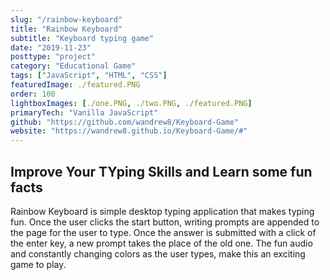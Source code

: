 ```yaml
---
slug: "/rainbow-keyboard"
title: "Rainbow Keyboard"
subtitle: "Keyboard typing game"
date: "2019-11-23"
posttype: "project"
category: "Educational Game"
tags: ["JavaScript", "HTML", "CSS"]
featuredImage: ./featured.PNG
order: 100
lightboxImages: [./one.PNG, ./two.PNG, ./featured.PNG]
primaryTech: "Vanilla JavaScript"
github: "https://github.com/wandrew8/Keyboard-Game"
website: "https://wandrew8.github.io/Keyboard-Game/#"
---
```


## Improve Your TYping Skills and Learn some fun facts

Rainbow Keyboard is simple desktop typing application that makes typing fun. Once the user clicks the start button, writing prompts are appended to the page for the user to type. Once the answer is submitted with a click of the enter key, a new prompt takes the place of the old one. The fun audio and constantly changing colors as the user types, make this an exciting game to play.
